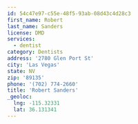 ```yaml
---
id: 54c47e97-c55e-48f5-93ab-08d43c4d28c3
first_name: Robert
last_name: Sanders
license: DMD
services:
  - dentist
category: Dentists
address: '2780 Glen Port St'
city: 'Las Vegas'
state: NV
zip: '89135'
phone: '(702) 774-2660'
title: 'Robert Sanders'
_geoloc:
  lng: -115.32331
  lat: 36.131341
---
```

